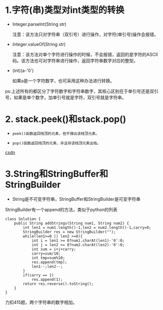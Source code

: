 # 1.字符(串)类型对int类型的转换

- Integer.parseInt(String str)

  注意：该方法只对字符串（双引号）进行操作，对字符(单引号)操作会报错。

- Integer.valueOf(String str)

  注意：该方法对单个字符进行操作的时候，不会报错，返回的是字符的ASCII码。该方法也可对字符串进行操作，返回字符串数字对应的整型。

- (int)(a-'0')

  如果a是一个字符数字，也可采用这种办法进行转换。

ps:上述所有的都区分了字符数字和字符串数字，其核心区别在于单引号还是双引号，如果是单个数字，加单引号就是字符，双引号就是字符串。

 # 2. stack.peek()和stack.pop()

- ```
  peek()函数返回栈顶的元素，但不弹出该栈顶元素。
  ```

- ```
  pop()函数返回栈顶的元素，并且将该栈顶元素出栈。
  ```

[csdn](https://blog.csdn.net/EahanZhang/article/details/80755271?spm=1001.2101.3001.6650.1&utm_medium=distribute.pc_relevant.none-task-blog-2%7Edefault%7ECTRLIST%7Edefault-1.no_search_link&depth_1-utm_source=distribute.pc_relevant.none-task-blog-2%7Edefault%7ECTRLIST%7Edefault-1.no_search_link)



# 3.String和StringBuffer和StringBuilder

- String是不可变字符串，StringBuffer和StringBuilder是可变字符串

StringBuilder有一个append的方法，类似于python的列表

```
class Solution {
    public String addStrings(String num1, String num2) {
        int len1 = num1.length()-1,len2 = num2.length()-1,carry=0;
        StringBuilder res = new StringBuilder("");
        while(len1>=0 || len2 >=0){
            int i = len1 >= 0?num1.charAt(len1)-'0':0;
            int j = len2 >= 0?num2.charAt(len2)-'0':0;
            int sum = i+j+carry;
            carry=sum/10;
            int tmp=sum%10;
            res.append(tmp);
            len1--;len2--;
        }
        if(carry == 1)
            res.append(1);
        return res.reverse().toString();
    }
}
```

力扣415题，两个字符串的数字相加。

